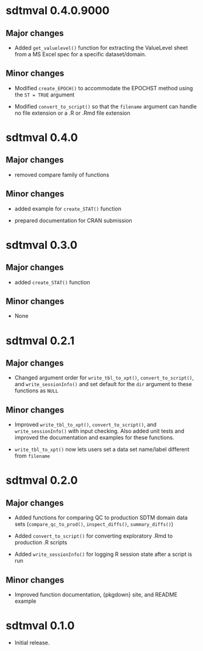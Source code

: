 # sdtmval 0.4.0.9000

## Major changes

* Added `get_valuelevel()` function for extracting the ValueLevel sheet from a MS Excel spec for a specific dataset/domain.

## Minor changes

* Modified `create_EPOCH()` to accommodate the EPOCHST method using the `ST = TRUE` argument

* Modified `convert_to_script()` so that the `filename` argument can handle no file extension or a .R or .Rmd file extension

# sdtmval 0.4.0

## Major changes

* removed compare family of functions

## Minor changes

* added example for `create_STAT()` function

* prepared documentation for CRAN submission

# sdtmval 0.3.0

## Major changes

* added `create_STAT()` function

## Minor changes

* None

# sdtmval 0.2.1

## Major changes

* Changed argument order for `write_tbl_to_xpt()`, `convert_to_script()`, and `write_sessionInfo()` and set default for the `dir` argument to these functions as `NULL` 

## Minor changes

* Improved `write_tbl_to_xpt()`, `convert_to_script()`, and `write_sessionInfo()` with input checking. Also added unit tests and improved the documentation and examples for these functions.

* `write_tbl_to_xpt()` now lets users set a data set name/label different from `filename`

# sdtmval 0.2.0

## Major changes

* Added functions for comparing QC to production SDTM domain data sets (`compare_qc_to_prod()`, `inspect_diffs()`, `summary_diffs()`)

* Added `convert_to_script()` for converting exploratory .Rmd to production .R scripts

* Added `write_sessionInfo()` for logging R session state after a script is run

## Minor changes

* Improved function documentation, {pkgdown} site, and README example

# sdtmval 0.1.0

* Initial release.
